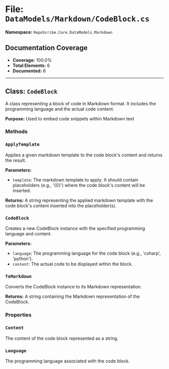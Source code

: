 # File: `DataModels/Markdown/CodeBlock.cs`

**Namespace:** `RepoScribe.Core.DataModels.Markdown`

## Documentation Coverage

- **Coverage:** 100.0%
- **Total Elements:** 6
- **Documented:** 6

---

## Class: `CodeBlock`

A class representing a block of code in Markdown format. It includes the programming language and the actual code content.

**Purpose:** Used to embed code snippets within Markdown text

### Methods

  ### `ApplyTemplate`

  Applies a given markdown template to the code block's content and returns the result.

  **Parameters:**
  - `template`: The markdown template to apply. It should contain placeholders (e.g., '{0}') where the code block's content will be inserted.

  **Returns:** A string representing the applied markdown template with the code block's content inserted into the placeholder(s).

  ### `CodeBlock`

  Creates a new CodeBlock instance with the specified programming language and content.

  **Parameters:**
  - `language`: The programming language for the code block (e.g., 'csharp', 'python').
  - `content`: The actual code to be displayed within the block.

  ### `ToMarkdown`

  Converts the CodeBlock instance to its Markdown representation.

  **Returns:** A string containing the Markdown representation of the CodeBlock.

### Properties

  ### `Content`

  The content of the code block represented as a string.

  ### `Language`

  The programming language associated with the code block.

